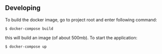 
Developing
--------------
To build the docker image, go to project root and enter following command:

    $ docker-compose build
    
this will build an image (of about 500mb). To start the application:

    $ docker-compose up

